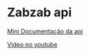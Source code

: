 # Zabzab api

[Mini Documentação da api](https://wwebjs.dev/)

[Video no youtube](https://youtu.be/PF_MWklEQpM)